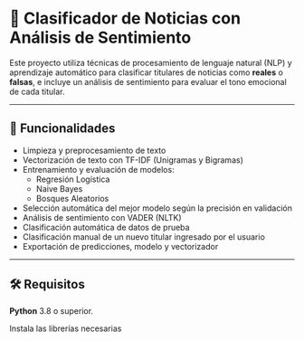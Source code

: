 # 📰 Clasificador de Noticias con Análisis de Sentimiento

Este proyecto utiliza técnicas de procesamiento de lenguaje natural (NLP) y aprendizaje automático para clasificar titulares de noticias como **reales** o **falsas**, e incluye un análisis de sentimiento para evaluar el tono emocional de cada titular.

---

## 📌 Funcionalidades

- Limpieza y preprocesamiento de texto
- Vectorización de texto con TF-IDF (Unigramas y Bigramas)
- Entrenamiento y evaluación de modelos:
  - Regresión Logística
  - Naive Bayes
  - Bosques Aleatorios
- Selección automática del mejor modelo según la precisión en validación
- Análisis de sentimiento con VADER (NLTK)
- Clasificación automática de datos de prueba
- Clasificación manual de un nuevo titular ingresado por el usuario
- Exportación de predicciones, modelo y vectorizador

---

## 🛠️ Requisitos

**Python** 3.8 o superior.

Instala las librerías necesarias 
